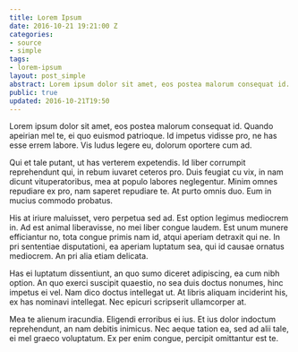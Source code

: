 ```yaml
---
title: Lorem Ipsum
date: 2016-10-21 19:21:00 Z
categories:
- source
- simple
tags:
- lorem-ipsum
layout: post_simple
abstract: Lorem ipsum dolor sit amet, eos postea malorum consequat id.
public: true
updated: 2016-10-21T19:50
---
```


Lorem ipsum dolor sit amet, eos postea malorum consequat id. Quando apeirian mel te, ei quo euismod patrioque. Id impetus vidisse pro, ne has esse errem labore. Vis ludus legere eu, dolorum oportere cum ad.

Qui et tale putant, ut has verterem expetendis. Id liber corrumpit reprehendunt qui, in rebum iuvaret ceteros pro. Duis feugiat cu vix, in nam dicunt vituperatoribus, mea at populo labores neglegentur. Minim omnes repudiare ex pro, nam saperet repudiare te. At purto omnis duo. Eum in mucius commodo probatus.

His at iriure maluisset, vero perpetua sed ad. Est option legimus mediocrem in. Ad est animal liberavisse, no mei liber congue laudem. Est unum munere efficiantur no, tota congue primis nam id, atqui aperiam detraxit qui ne. In pri sententiae disputationi, ea aperiam luptatum sea, qui id causae ornatus mediocrem. An pri alia etiam delicata.

Has ei luptatum dissentiunt, an quo sumo diceret adipiscing, ea cum nibh option. An quo exerci suscipit quaestio, no sea duis doctus nonumes, hinc impetus ei vel. Nam dico doctus intellegat ut. At libris aliquam inciderint his, ex has nominavi intellegat. Nec epicuri scripserit ullamcorper at.

Mea te alienum iracundia. Eligendi erroribus ei ius. Et ius dolor indoctum reprehendunt, an nam debitis inimicus. Nec aeque tation ea, sed ad alii tale, ei mel graeco voluptatum. Ex per enim congue, percipit omittantur est te.
